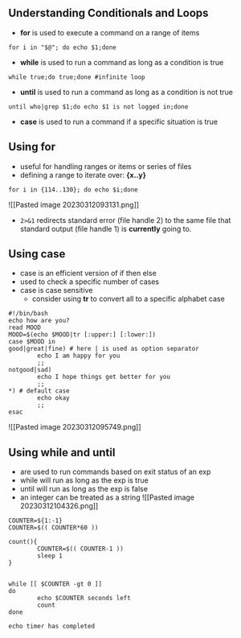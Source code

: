 ## Understanding Conditionals and Loops
- **for** is used to execute a command on a range of items
```
for i in "$@"; do echo $1;done
```
- **while** is used to run a command as long as a condition is true
```
while true;do true;done #infinite loop
```
- **until** is used to run a command as long as a condition is not true
```
until who|grep $1;do echo $1 is not logged in;done
```
- **case** is used to run a command if a specific situation is true

## Using for
- useful for handling ranges or items or series of files
- defining a range to iterate over: **{x..y}**
```
for i in {114..130}; do echo $i;done
```
![[Pasted image 20230312093131.png]]
- `2>&1` redirects standard error (file handle 2) to the same file that standard output (file handle 1) is **currently** going to.

## Using case
- case is an efficient version of if then else
- used to check a specific number of cases
- case is case sensitive
	- consider using **tr** to convert all to a specific alphabet case

```
#!/bin/bash
echo how are you?
read MOOD
MOOD=$(echo $MOOD|tr [:upper:] [:lower:])
case $MOOD in
good|great|fine) # here | is used as option separator
        echo I am happy for you
        ;;
notgood|sad)
        echo I hope things get better for you
        ;;
*) # default case
        echo okay
        ;;
esac
```
![[Pasted image 20230312095749.png]]

## Using while and until
- are used to run commands based on exit status of an exp
- while will run as long as the exp is true
- until will run as long as the exp is false
- an integer can be treated as a string
![[Pasted image 20230312104326.png]]
```
COUNTER=${1:-1}
COUNTER=$(( COUNTER*60 ))

count(){
        COUNTER=$(( COUNTER-1 ))
        sleep 1
}


while [[ $COUNTER -gt 0 ]]
do
        echo $COUNTER seconds left
        count
done

echo timer has completed                                                                                                                                         
```